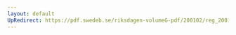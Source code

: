 ```yaml
---
layout: default
UpRedirect: https://pdf.swedeb.se/riksdagen-volumeG-pdf/200102/reg_200102/reg_200102_0363.pdf
---
```

